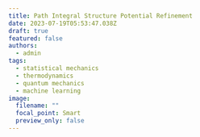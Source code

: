 ```yaml
---
title: Path Integral Structure Potential Refinement 
date: 2023-07-19T05:53:47.038Z
draft: true
featured: false
authors:
  - admin
tags:
  - statistical mechanics
  - thermodynamics
  - quantum mechanics
  - machine learning
image:
  filename: ""
  focal_point: Smart
  preview_only: false
---
```

